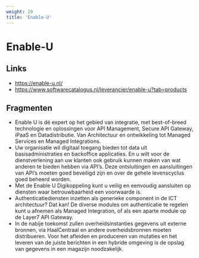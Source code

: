 ```yaml
---
weight: 20
title: 'Enable-U'
---
```


# Enable-U

## Links
- https://enable-u.nl/
- https://www.softwarecatalogus.nl/leverancier/enable-u?tab=products

## Fragmenten
- Enable U is dé expert op het gebied van integratie, met best-of-breed technologie en oplossingen voor API Management, Secure API Gateway, iPaaS en Datadistributie. Van Architectuur en ontwikkeling tot Managed Services en Managed Integrations.
- Uw organisatie wil digitaal toegang bieden tot data uit basisadministraties en backoffice applicaties. En u wilt voor de dienstverlening aan uw klanten ook gebruik kunnen maken van wat anderen te bieden hebben via API’s. Deze ontsluitingen en aansluitingen van API’s moeten goed beveiligd zijn en over de gehele levenscyclus goed beheerd worden.
- Met de Enable U Digikoppeling kunt u veilig en eenvoudig aansluiten op diensten waar betrouwbaarheid een voorwaarde is.
- Authenticatiediensten inzetten als generieke component in de ICT architectuur? Dat kan!
  De diverse modules om authenticatie te regelen kunt u afnemen als Managed Integration, of als een aparte module op de Layer7 API Gateway.
- In de nabije toekomst zullen overheidsinstanties gegevens uit externe bronnen, via HaalCentraal en andere overheidsbronnen moeten distribueren. Voor het afleiden en produceren van mutaties en het leveren van de juiste berichten in een hybride omgeving is de opslag van gegevens in een magazijn noodzakelijk.​
